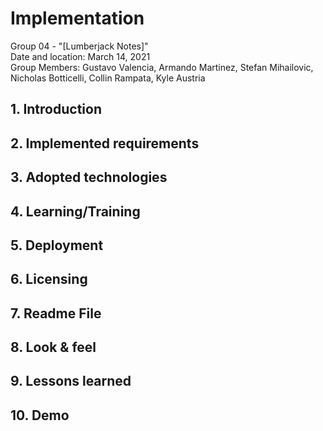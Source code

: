 # Implementation
Group 04 - "[Lumberjack Notes]"  
Date and location: March 14, 2021  
Group Members: Gustavo Valencia, Armando Martinez, Stefan Mihailovic, Nicholas Botticelli, Collin Rampata, Kyle Austria

## 1. Introduction


## 2. Implemented requirements


## 3. Adopted technologies


## 4. Learning/Training


## 5. Deployment


## 6. Licensing


## 7. Readme File


## 8. Look & feel


## 9. Lessons learned


## 10. Demo
